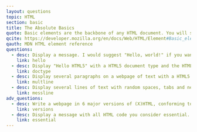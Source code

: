 ```yaml
---
layout: questions
topic: HTML
section: basic
title: The Absolute Basics
quote: Basic elements are the backbone of any HTML document. You will see these elements in the source code for all web pages.
qcite: https://developer.mozilla.org/en/docs/Web/HTML/Element#Basic_elements
qauth: MDN HTML element reference
questions:
  - desc: Display a message. I would suggest "Hello, world!" if you want to conform to tradition. Use minimal html code.
    link: hello
  - desc: Display "Hello HTML5" with a HTML5 document type and the HTML root element.
    link: doctype  
  - desc: Display several paragraphs on a webpage of text with a HTML5 doctype and HTML root element.
    link: multline
  - desc: Display several lines of text with random spaces, tabs and new lines placed throughout.
    link: messline
adv_questions:
  - desc: Write a webpage in 6 major versions of (X)HTML, conforming to the standards of each version. Research these yourself.  
    link: versions
  - desc: Display a message with all HTML code you consider essential.
    link: essential
---
```

